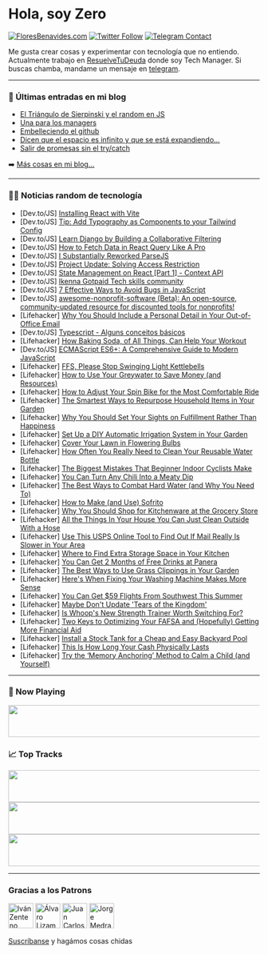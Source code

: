 # Hola, soy Zero

[![FloresBenavides.com](https://img.shields.io/website?down_message=oops&label=MiBlog&style=for-the-badge&up_message=online&url=https%3A%2F%2Ffloresbenavides.com)](https://floresbenavides.com) [![Twitter Follow](https://img.shields.io/twitter/follow/ZeroDragon?color=%231DA1F2&label=Follow&logo=twitter&logoColor=ffffff&style=for-the-badge)](https://twitter.com/zerodragon) [![Telegram Contact](https://img.shields.io/badge/escr%C3%ADbeme-ZeroDragon-%2326A5E4?style=for-the-badge&logo=telegram)](https://t.me/zerodragon)

Me gusta crear cosas y experimentar con tecnología que no entiendo.
Actualmente trabajo en [ResuelveTuDeuda](http://github.com/resuelve) donde soy Tech Manager.
Si buscas chamba, mandame un mensaje en [telegram](https://t.me/zerodragon).

---

### 📕 Últimas entradas en mi blog
<!-- BLOG-POST-LIST:START -->
- [El Triángulo de Sierpinski y el random en JS](https://floresbenavides.com/el-triangulo-de-sierpinski-y-el-random-en-js/)
- [Una para los managers](https://floresbenavides.com/una-para-los-managers/)
- [Embelleciendo el github](https://floresbenavides.com/embelleciendo-el-github/)
- [Dicen que el espacio es infinito y que se está expandiendo…](https://floresbenavides.com/dicen-que-el-espacio-es-infinito-y-que-se-esta-expandiendo/)
- [Salir de promesas sin el try/catch](https://floresbenavides.com/salir-de-promesas-sin-el-try-catch/)
<!-- BLOG-POST-LIST:END -->

➡️ [Más cosas en mi blog...](https://floresbenavides.com)

---

### 👨‍💻 Noticias random de tecnología
<!-- TECH-POSTS:START -->
- [Dev.to/JS] [Installing React with Vite](https://dev.to/rabibsust/installing-react-with-vite-801)
- [Dev.to/JS] [Tip: Add Typography as Components to your Tailwind Config](https://dev.to/glocore/tip-add-typography-as-components-to-your-tailwind-config-4l4c)
- [Dev.to/JS] [Learn Django by Building a Collaborative Filtering](https://dev.to/thepythontutorz/learn-django-by-building-a-collaborative-filtering-i1o)
- [Dev.to/JS] [How to Fetch Data in React Query Like A Pro](https://dev.to/cathleys/how-to-fetch-data-in-react-query-like-a-pro-4f1d)
- [Dev.to/JS] [I Substantially Reworked ParseJS](https://dev.to/baenencalin/i-substantially-reworked-parsejs-31j3)
- [Dev.to/JS] [Project Update: Solving Access Restriction](https://dev.to/arashjangali/project-update-solving-access-restriction-53mk)
- [Dev.to/JS] [State Management on React [Part 1] - Context API](https://dev.to/kevin-uehara/state-management-on-react-part-1-context-api-4jig)
- [Dev.to/JS] [Ikenna Gotpaid Tech skills community](https://dev.to/ikennagotpaid100/ikenna-gotpaid-tech-skills-community-156g)
- [Dev.to/JS] [7 Effective Ways to Avoid Bugs in JavaScript](https://dev.to/ishanbagchi/7-effective-ways-to-avoid-bugs-in-javascript-1n0a)
- [Dev.to/JS] [awesome-nonprofit-software &lpar;Beta&rpar;: An open-source, community-updated resource for discounted tools for nonprofits!](https://dev.to/aacitelli/awesome-nonprofit-software-beta-an-open-source-community-updated-resource-for-discounted-tools-for-nonprofits-1pkj)
- [Lifehacker] [Why You Should Include a Personal Detail in Your Out-of-Office Email](https://lifehacker.com/why-you-should-include-a-personal-detail-in-your-out-of-1850473191)
- [Dev.to/JS] [Typescript - Alguns conceitos básicos](https://dev.to/marlonfrade/typescript-alguns-conceitos-basicos-1aed)
- [Lifehacker] [How Baking Soda, of All Things, Can Help Your Workout](https://lifehacker.com/how-baking-soda-of-all-things-can-help-your-workout-1850345925)
- [Dev.to/JS] [ECMAScript ES6+: A Comprehensive Guide to Modern JavaScript](https://dev.to/aradwan20/ecmascript-es6-a-comprehensive-guide-to-modern-javascript-1e68)
- [Lifehacker] [FFS, Please Stop Swinging Light Kettlebells](https://lifehacker.com/for-fucks-sake-please-stop-swinging-light-kettlebells-1850344356)
- [Lifehacker] [How to Use Your Greywater to Save Money &lpar;and Resources&rpar;](https://lifehacker.com/how-to-use-your-greywater-to-save-money-and-resources-1850332763)
- [Lifehacker] [How to Adjust Your Spin Bike for the Most Comfortable Ride](https://lifehacker.com/how-to-adjust-your-spin-bike-for-the-most-comfortable-r-1850329884)
- [Lifehacker] [The Smartest Ways to Repurpose Household Items in Your Garden](https://lifehacker.com/the-smartest-ways-to-repurpose-household-items-in-your-1850473194)
- [Lifehacker] [Why You Should Set Your Sights on Fulfillment Rather Than Happiness](https://lifehacker.com/why-you-should-set-your-sights-on-fulfillment-rather-th-1850473197)
- [Lifehacker] [Set Up a DIY Automatic Irrigation System in Your Garden](https://lifehacker.com/set-up-a-diy-automatic-irrigation-system-in-your-garden-1850326343)
- [Lifehacker] [Cover Your Lawn in Flowering Bulbs](https://lifehacker.com/cover-your-lawn-in-flowering-bulbs-1850321955)
- [Lifehacker] [How Often You Really Need to Clean Your Reusable Water Bottle](https://lifehacker.com/how-often-you-really-need-to-clean-your-reusable-water-1850319797)
- [Lifehacker] [The Biggest Mistakes That Beginner Indoor Cyclists Make](https://lifehacker.com/the-biggest-mistakes-that-beginner-indoor-cyclists-make-1850320215)
- [Lifehacker] [You Can Turn Any Chili Into a Meaty Dip](https://lifehacker.com/you-can-turn-any-chili-into-a-meaty-dip-1850319640)
- [Lifehacker] [The Best Ways to Combat Hard Water &lpar;and Why You Need To&rpar;](https://lifehacker.com/the-best-ways-to-combat-hard-water-and-why-you-need-to-1850319293)
- [Lifehacker] [How to Make &lpar;and Use&rpar; Sofrito](https://lifehacker.com/how-to-make-and-use-sofrito-1850471992)
- [Lifehacker] [Why You Should Shop for Kitchenware at the Grocery Store](https://lifehacker.com/why-you-should-shop-for-kitchenware-at-the-grocery-stor-1850308190)
- [Lifehacker] [All the Things In Your House You Can Just Clean Outside With a Hose](https://lifehacker.com/all-the-things-in-your-house-you-can-just-clean-outside-1850308195)
- [Lifehacker] [Use This USPS Online Tool to Find Out If Mail Really Is Slower in Your Area](https://lifehacker.com/use-this-usps-online-tool-to-find-out-if-mail-really-is-1850473226)
- [Lifehacker] [Where to Find Extra Storage Space in Your Kitchen](https://lifehacker.com/where-to-find-extra-storage-space-in-your-kitchen-1850473228)
- [Lifehacker] [You Can Get 2 Months of Free Drinks at Panera](https://lifehacker.com/you-can-get-2-months-of-free-drinks-at-panera-1850473230)
- [Lifehacker] [The Best Ways to Use Grass Clippings in Your Garden](https://lifehacker.com/the-best-ways-to-use-grass-clippings-in-your-garden-1850473284)
- [Lifehacker] [Here&#39;s When Fixing Your Washing Machine Makes More Sense](https://lifehacker.com/heres-when-fixing-your-washing-machine-makes-more-sense-1850473293)
- [Lifehacker] [You Can Get $59 Flights From Southwest This Summer](https://lifehacker.com/you-can-get-59-flights-from-southwest-this-summer-1850473253)
- [Lifehacker] [Maybe Don&#39;t Update &#39;Tears of the Kingdom&#39;](https://lifehacker.com/maybe-dont-update-tears-of-the-kingdom-1850479467)
- [Lifehacker] [Is Whoop&#39;s New Strength Trainer Worth Switching For?](https://lifehacker.com/is-whoops-new-strength-trainer-worth-switching-for-1850477196)
- [Lifehacker] [Two Keys to Optimizing Your FAFSA and &lpar;Hopefully&rpar; Getting More Financial Aid](https://lifehacker.com/two-keys-to-optimizing-your-fafsa-and-hopefully-getti-1850480093)
- [Lifehacker] [Install a Stock Tank for a Cheap and Easy Backyard Pool](https://lifehacker.com/install-a-stock-tank-for-a-cheap-and-easy-backyard-pool-1850478309)
- [Lifehacker] [This Is How Long Your Cash Physically Lasts](https://lifehacker.com/this-is-how-long-your-cash-physically-lasts-1850479624)
- [Lifehacker] [Try the ‘Memory Anchoring’ Method to Calm a Child &lpar;and Yourself&rpar;](https://lifehacker.com/try-the-memory-anchoring-method-to-calm-a-child-and-1850477252)<!-- TECH-POSTS:END -->

---

### 🎵 Now Playing
<a href="https://spotify-now-playing-dun.vercel.app/now-playing?open"><img src="https://spotify-now-playing-dun.vercel.app/now-playing" width="540" height="64"></a>

### 📈 Top Tracks
<a href="https://spotify-now-playing-dun.vercel.app/top-tracks?i=1&open"><img src="https://spotify-now-playing-dun.vercel.app/top-tracks?i=1" width="540" height="64"></a>
<a href="https://spotify-now-playing-dun.vercel.app/top-tracks?i=2&open"><img src="https://spotify-now-playing-dun.vercel.app/top-tracks?i=2" width="540" height="64"></a>
<a href="https://spotify-now-playing-dun.vercel.app/top-tracks?i=3&open"><img src="https://spotify-now-playing-dun.vercel.app/top-tracks?i=3" width="540" height="64"></a>

---

### Gracias a los Patrons
[<img src="https://avatars.githubusercontent.com/u/243380?v=4" alt="Iván Zenteno" width="50px">](https://github.com/k001) [<img src="https://avatars.githubusercontent.com/u/19955639?v=4" alt="Álvaro Lizama" width="50px">](https://github.com/alvarolizama) [<img src="https://avatars.githubusercontent.com/u/2718753?v=4" alt="Juan Carlos Ruiz" width="50px">](https://github.com/JuanCrg90) [<img src="https://avatars.githubusercontent.com/u/37025?v=4" alt="Jorge Medrano" width="50px">](https://github.com/h1pp1e) 

[Suscríbanse](https://www.patreon.com/zerodragon) y hagámos cosas chidas
